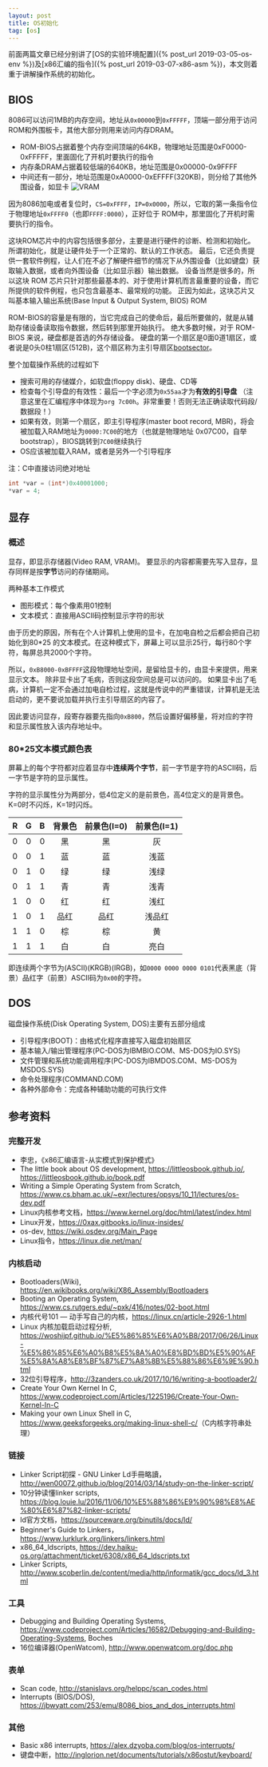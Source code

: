 ```yaml
---
layout: post
title: OS初始化
tag: [os]
---
```


前面两篇文章已经分别讲了[OS的实验环境配置]({% post_url 2019-03-05-os-env %})及[x86汇编的指令]({% post_url 2019-03-07-x86-asm %})，本文则着重于讲解操作系统的初始化。

<!--more-->

## BIOS
8086可以访问1MB的内存空间，地址从`0x00000`到`0xFFFFF`，顶端一部分用于访问ROM和外围板卡，其他大部分则用来访问内存DRAM。

* ROM-BIOS占据着整个内存空间顶端的64KB，物理地址范围是0xF0000-0xFFFFF，里面固化了开机时要执行的指令
* 内存条DRAM占据着较低端的640KB，地址范围是0x00000-0x9FFFF
* 中间还有一部分，地址范围是0xA0000-0xEFFFF(320KB)，则分给了其他外围设备，如显卡
![VRAM]({{"/assets/images/OS/VRAM.PNG"|absolute_url}})

因为8086加电或者复位时，`CS=0xFFFF`，`IP=0x0000`，所以，它取的第一条指令位于物理地址`0xFFFF0`（也即`FFFF:0000`），正好位于 ROM中，那里固化了开机时需要执行的指令。

这块ROM芯片中的内容包括很多部分，主要是进行硬件的诊断、检测和初始化。
所谓初始化，就是让硬件处于一个正常的、默认的工作状态。
最后，它还负责提供一套软件例程，让人们在不必了解硬件细节的情况下从外围设备（比如键盘）获取输入数据，或者向外围设备（比如显示器）输出数据。
设备当然是很多的，所以这块 ROM 芯片只针对那些最基本的、对于使用计算机而言最重要的设备，而它所提供的软件例程，也只包含最基本、最常规的功能。
正因为如此，这块芯片又叫基本输入输出系统(Base Input & Output System, BIOS) ROM

ROM-BIOS的容量是有限的，当它完成自己的使命后，最后所要做的，就是从辅助存储设备读取指令数据，然后转到那里开始执行。
绝大多数时候，对于 ROM-BIOS 来说，硬盘都是首选的外存储设备。
硬盘的第一个扇区是0面0道1扇区，或者说是0头0柱1扇区(512B)，这个扇区称为主引导扇区[bootsector](https://en.wikibooks.org/wiki/X86_Assembly/Bootloaders)。

整个加载操作系统的过程如下
* 搜索可用的存储媒介，如软盘(floppy disk)、硬盘、CD等
* 检查每个引导盘的有效性：最后一个字必须为`0x55aa`才为**有效的引导盘**
（注意这里在汇编程序中体现为`org 7c00h`。非常重要！否则无法正确读取代码段/数据段！）
* 如果有效，则第一个扇区，即主引导程序(master boot record, MBR)，将会被加载入RAM地址为`0000:7C00`的地方（也就是物理地址 0x07C00，自举bootstrap），BIOS跳转到`7C00`继续执行
* OS应该被加载入RAM，或者是另外一个引导程序

注：C中直接访问绝对地址
```cpp
int *var = (int*)0x40001000;
*var = 4;
```

## 显存
### 概述
显存，即显示存储器(Video RAM, VRAM)。
要显示的内容都需要先写入显存，显存同样是按**字节**访问的存储期间。

两种基本工作模式
* 图形模式：每个像素用01控制
* 文本模式：直接用ASCII码控制显示字符的形状

由于历史的原因，所有在个人计算机上使用的显卡，在加电自检之后都会把自己初始化到80\*25 的文本模式。在这种模式下，屏幕上可以显示25行，每行80个字符，每屏总共2000个字符。

所以，`0xB8000-0xBFFFF`这段物理地址空间，是留给显卡的，由显卡来提供，用来显示文本。
除非显卡出了毛病，否则这段空间总是可以访问的。
如果显卡出了毛病，计算机一定不会通过加电自检过程，这就是传说中的严重错误，计算机是无法启动的，更不要说加载并执行主引导扇区的内容了。

因此要访问显存，段寄存器要先指向`0xB800`，然后设置好偏移量，将对应的字符和显示属性放入该内存地址中。

### 80\*25文本模式颜色表
屏幕上的每个字符都对应着显存中**连续两个字节**，前一字节是字符的ASCII码，后一字节是字符的显示属性。

字符的显示属性分为两部分，低4位定义的是前景色，高4位定义的是背景色。K=0时不闪烁，K=1时闪烁。

| R | G | B | 背景色 | 前景色(I=0) | 前景色(I=1) |
| :---: | :---: | :---: | :---: | :---: | :---: |
| 0 | 0 | 0 | 黑 | 黑 | 灰 |
| 0 | 0 | 1 | 蓝 | 蓝 | 浅蓝 |
| 0 | 1 | 0 | 绿 | 绿 | 浅绿 |
| 0 | 1 | 1 | 青 | 青 | 浅青 |
| 1 | 0 | 0 | 红 | 红 | 浅红 |
| 1 | 0 | 1 | 品红 | 品红 | 浅品红 |
| 1 | 1 | 0 | 棕 | 棕 | 黄 |
| 1 | 1 | 1 | 白 | 白 | 亮白 |

即连续两个字节为(ASCII)(KRGB)(IRGB)，如`0000 0000 0000 0101`代表黑底（背景）品红字（前景）ASCII码为`0x00`的字符。

## DOS
磁盘操作系统(Disk Operating System, DOS)主要有五部分组成
* 引导程序(BOOT)：由格式化程序直接写入磁盘初始扇区
* 基本输入/输出管理程序(PC-DOS为IBMBIO.COM、MS-DOS为IO.SYS)
* 文件管理和系统功能调用程序(PC-DOS为IBMDOS.COM、MS-DOS为MSDOS.SYS)
* 命令处理程序(COMMAND.COM)
* 各种外部命令：完成各种辅助功能的可执行文件

## 参考资料
### 完整开发
* 李忠，《x86汇编语言-从实模式到保护模式》
* The little book about OS development, <https://littleosbook.github.io/>, <https://littleosbook.github.io/book.pdf>
* Writing a Simple Operating System from Scratch, <https://www.cs.bham.ac.uk/~exr/lectures/opsys/10_11/lectures/os-dev.pdf>
* Linux内核参考文档，<https://www.kernel.org/doc/html/latest/index.html>
* Linux开发，<https://0xax.gitbooks.io/linux-insides/>
* os-dev, <https://wiki.osdev.org/Main_Page>
* Linux指令，<https://linux.die.net/man/>

### 内核启动
* Bootloaders(Wiki), <https://en.wikibooks.org/wiki/X86_Assembly/Bootloaders>
* Booting an Operating System, <https://www.cs.rutgers.edu/~pxk/416/notes/02-boot.html>
* 内核代号101 — 动手写自己的内核，<https://linux.cn/article-2926-1.html>
* Linux 内核加载启动过程分析, <https://woshijpf.github.io/%E5%86%85%E6%A0%B8/2017/06/26/Linux-%E5%86%85%E6%A0%B8%E5%8A%A0%E8%BD%BD%E5%90%AF%E5%8A%A8%E8%BF%87%E7%A8%8B%E5%88%86%E6%9E%90.html>
* 32位引导程序，<http://3zanders.co.uk/2017/10/16/writing-a-bootloader2/>
* Create Your Own Kernel In C, <https://www.codeproject.com/Articles/1225196/Create-Your-Own-Kernel-In-C>
* Making your own Linux Shell in C, <https://www.geeksforgeeks.org/making-linux-shell-c/>（C内核字符串处理）

### 链接
* Linker Script初探 - GNU Linker Ld手冊略讀，<http://wen00072.github.io/blog/2014/03/14/study-on-the-linker-script/>
* 10分钟读懂linker scripts, <https://blog.louie.lu/2016/11/06/10%E5%88%86%E9%90%98%E8%AE%80%E6%87%82-linker-scripts/>
* ld官方文档，<https://sourceware.org/binutils/docs/ld/>
* Beginner's Guide to Linkers，<https://www.lurklurk.org/linkers/linkers.html>
* x86_64_ldscripts, <https://dev.haiku-os.org/attachment/ticket/6308/x86_64_ldscripts.txt>
* Linker Scripts, <http://www.scoberlin.de/content/media/http/informatik/gcc_docs/ld_3.html>

### 工具
* Debugging and Building Operating Systems, <https://www.codeproject.com/Articles/16582/Debugging-and-Building-Operating-Systems>, Boches
* 16位编译器(OpenWatcom), <http://www.openwatcom.org/doc.php>

### 表单
* Scan code, <http://stanislavs.org/helppc/scan_codes.html>
* Interrupts (BIOS/DOS), <https://jbwyatt.com/253/emu/8086_bios_and_dos_interrupts.html>

### 其他
* Basic x86 interrupts, <https://alex.dzyoba.com/blog/os-interrupts/>
* 键盘中断，<http://inglorion.net/documents/tutorials/x86ostut/keyboard/>